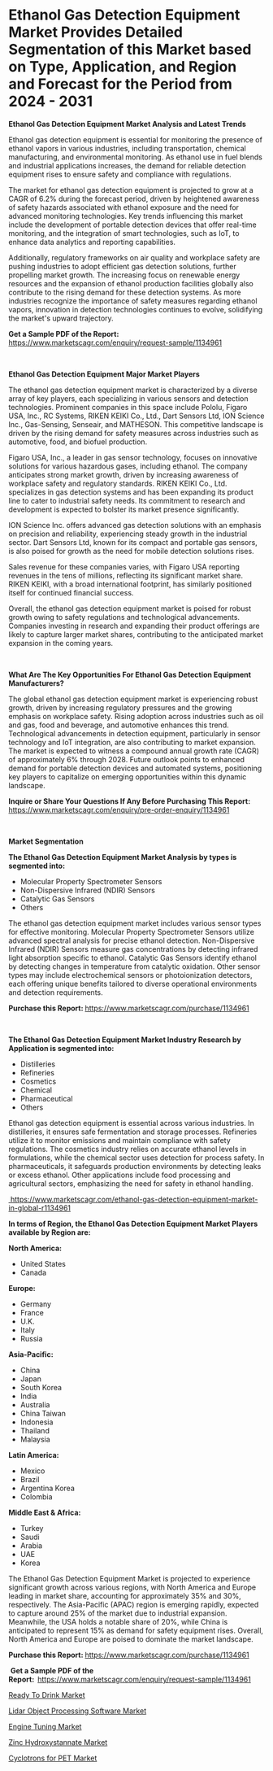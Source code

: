 <p><h1>Ethanol Gas Detection Equipment Market Provides Detailed Segmentation of this Market based on Type, Application, and Region and Forecast for the Period from 2024 - 2031</h1></p><p><strong>Ethanol Gas Detection Equipment Market Analysis and Latest Trends</strong></p>
<p><p>Ethanol gas detection equipment is essential for monitoring the presence of ethanol vapors in various industries, including transportation, chemical manufacturing, and environmental monitoring. As ethanol use in fuel blends and industrial applications increases, the demand for reliable detection equipment rises to ensure safety and compliance with regulations. </p><p>The market for ethanol gas detection equipment is projected to grow at a CAGR of 6.2% during the forecast period, driven by heightened awareness of safety hazards associated with ethanol exposure and the need for advanced monitoring technologies. Key trends influencing this market include the development of portable detection devices that offer real-time monitoring, and the integration of smart technologies, such as IoT, to enhance data analytics and reporting capabilities. </p><p>Additionally, regulatory frameworks on air quality and workplace safety are pushing industries to adopt efficient gas detection solutions, further propelling market growth. The increasing focus on renewable energy resources and the expansion of ethanol production facilities globally also contribute to the rising demand for these detection systems. As more industries recognize the importance of safety measures regarding ethanol vapors, innovation in detection technologies continues to evolve, solidifying the market's upward trajectory.</p></p>
<p><strong>Get a Sample PDF of the Report:&nbsp;</strong> <a href="https://www.marketscagr.com/enquiry/request-sample/1134961?utm_campaign=1186&utm_medium=2&utm_source=Github&utm_content=ia&utm_term=09102024&utm_id=ethanol-gas-detection-equipment">https://www.marketscagr.com/enquiry/request-sample/1134961</a></p>
<p>&nbsp;</p>
<p><strong>Ethanol Gas Detection Equipment Major Market Players</strong></p>
<p><p>The ethanol gas detection equipment market is characterized by a diverse array of key players, each specializing in various sensors and detection technologies. Prominent companies in this space include Pololu, Figaro USA, Inc., RC Systems, RIKEN KEIKI Co., Ltd., Dart Sensors Ltd, ION Science Inc., Gas-Sensing, Senseair, and MATHESON. This competitive landscape is driven by the rising demand for safety measures across industries such as automotive, food, and biofuel production.</p><p>Figaro USA, Inc., a leader in gas sensor technology, focuses on innovative solutions for various hazardous gases, including ethanol. The company anticipates strong market growth, driven by increasing awareness of workplace safety and regulatory standards. RIKEN KEIKI Co., Ltd. specializes in gas detection systems and has been expanding its product line to cater to industrial safety needs. Its commitment to research and development is expected to bolster its market presence significantly.</p><p>ION Science Inc. offers advanced gas detection solutions with an emphasis on precision and reliability, experiencing steady growth in the industrial sector. Dart Sensors Ltd, known for its compact and portable gas sensors, is also poised for growth as the need for mobile detection solutions rises.</p><p>Sales revenue for these companies varies, with Figaro USA reporting revenues in the tens of millions, reflecting its significant market share. RIKEN KEIKI, with a broad international footprint, has similarly positioned itself for continued financial success. </p><p>Overall, the ethanol gas detection equipment market is poised for robust growth owing to safety regulations and technological advancements. Companies investing in research and expanding their product offerings are likely to capture larger market shares, contributing to the anticipated market expansion in the coming years.</p></p>
<p>&nbsp;</p>
<p><strong>What Are The Key Opportunities For Ethanol Gas Detection Equipment Manufacturers?</strong></p>
<p><p>The global ethanol gas detection equipment market is experiencing robust growth, driven by increasing regulatory pressures and the growing emphasis on workplace safety. Rising adoption across industries such as oil and gas, food and beverage, and automotive enhances this trend. Technological advancements in detection equipment, particularly in sensor technology and IoT integration, are also contributing to market expansion. The market is expected to witness a compound annual growth rate (CAGR) of approximately 6% through 2028. Future outlook points to enhanced demand for portable detection devices and automated systems, positioning key players to capitalize on emerging opportunities within this dynamic landscape.</p></p>
<p><strong>Inquire or Share Your Questions If Any Before Purchasing This Report:</strong> <a href="https://www.marketscagr.com/enquiry/pre-order-enquiry/1134961?utm_campaign=1186&utm_medium=2&utm_source=Github&utm_content=ia&utm_term=09102024&utm_id=ethanol-gas-detection-equipment">https://www.marketscagr.com/enquiry/pre-order-enquiry/1134961</a></p>
<p>&nbsp;</p>
<p><strong>Market Segmentation</strong></p>
<p><strong>The Ethanol Gas Detection Equipment Market Analysis by types is segmented into:</strong></p>
<p><ul><li>Molecular Property Spectrometer Sensors</li><li>Non-Dispersive Infrared (NDIR) Sensors</li><li>Catalytic Gas Sensors</li><li>Others</li></ul></p>
<p><p>The ethanol gas detection equipment market includes various sensor types for effective monitoring. Molecular Property Spectrometer Sensors utilize advanced spectral analysis for precise ethanol detection. Non-Dispersive Infrared (NDIR) Sensors measure gas concentrations by detecting infrared light absorption specific to ethanol. Catalytic Gas Sensors identify ethanol by detecting changes in temperature from catalytic oxidation. Other sensor types may include electrochemical sensors or photoionization detectors, each offering unique benefits tailored to diverse operational environments and detection requirements.</p></p>
<p><strong>Purchase this Report:&nbsp;</strong><a href="https://www.marketscagr.com/purchase/1134961?utm_campaign=1186&utm_medium=2&utm_source=Github&utm_content=ia&utm_term=09102024&utm_id=ethanol-gas-detection-equipment">https://www.marketscagr.com/purchase/1134961</a></p>
<p>&nbsp;</p>
<p><strong>The Ethanol Gas Detection Equipment Market Industry Research by Application is segmented into:</strong></p>
<p><ul><li>Distilleries</li><li>Refineries</li><li>Cosmetics</li><li>Chemical</li><li>Pharmaceutical</li><li>Others</li></ul></p>
<p><p>Ethanol gas detection equipment is essential across various industries. In distilleries, it ensures safe fermentation and storage processes. Refineries utilize it to monitor emissions and maintain compliance with safety regulations. The cosmetics industry relies on accurate ethanol levels in formulations, while the chemical sector uses detection for process safety. In pharmaceuticals, it safeguards production environments by detecting leaks or excess ethanol. Other applications include food processing and agricultural sectors, emphasizing the need for safety in ethanol handling.</p></p>
<p><a href="https://www.marketscagr.com/ethanol-gas-detection-equipment-market-in-global-r1134961?utm_campaign=1186&utm_medium=2&utm_source=Github&utm_content=ia&utm_term=09102024&utm_id=ethanol-gas-detection-equipment">&nbsp;https://www.marketscagr.com/ethanol-gas-detection-equipment-market-in-global-r1134961</a></p>
<p><strong>In terms of Region, the Ethanol Gas Detection Equipment Market Players available by Region are:</strong></p>
<p>
    <p> <strong> North America: </strong>
        <ul>
            <li>United States</li>
            <li>Canada</li>
        </ul>
        </p> 
    <p> <strong> Europe: </strong>
        <ul>
            <li>Germany</li>
            <li>France</li>
            <li>U.K.</li>
            <li>Italy</li>
            <li>Russia</li>
        </ul>
        </p> 
    <p> <strong> Asia-Pacific: </strong>
        <ul>
            <li>China</li>
            <li>Japan</li>
            <li>South Korea</li>
            <li>India</li>
            <li>Australia</li>
            <li>China Taiwan</li>
            <li>Indonesia</li>
            <li>Thailand</li>
            <li>Malaysia</li>
        </ul>
        </p> 
    <p> <strong> Latin America: </strong>
        <ul>
            <li>Mexico</li>
            <li>Brazil</li>
            <li>Argentina Korea</li>
            <li>Colombia</li>
        </ul>
        </p> 
    <p> <strong> Middle East & Africa: </strong>
        <ul>
            <li>Turkey</li>
            <li>Saudi</li>
            <li>Arabia</li>
            <li>UAE</li>
            <li>Korea</li>
        </ul>
    </p>
    </p>
<p><p>The Ethanol Gas Detection Equipment Market is projected to experience significant growth across various regions, with North America and Europe leading in market share, accounting for approximately 35% and 30%, respectively. The Asia-Pacific (APAC) region is emerging rapidly, expected to capture around 25% of the market due to industrial expansion. Meanwhile, the USA holds a notable share of 20%, while China is anticipated to represent 15% as demand for safety equipment rises. Overall, North America and Europe are poised to dominate the market landscape.</p></p>
<p><strong>Purchase this Report: </strong><a href="https://www.marketscagr.com/purchase/1134961?utm_campaign=1186&utm_medium=2&utm_source=Github&utm_content=ia&utm_term=09102024&utm_id=ethanol-gas-detection-equipment">https://www.marketscagr.com/purchase/1134961</a></p>
<p>&nbsp;<strong>Get a Sample PDF of the Report:&nbsp;&nbsp;</strong><a href="https://www.marketscagr.com/enquiry/request-sample/1134961?utm_campaign=1186&utm_medium=2&utm_source=Github&utm_content=ia&utm_term=09102024&utm_id=ethanol-gas-detection-equipment">https://www.marketscagr.com/enquiry/request-sample/1134961</a></p>
<p><strong></strong></p>
<p><p><a href="https://issuu.com/reportprime-2/docs/ready-to-drink-market-size-2030.ppt_ae95b48d7b7fbe?utm_campaign=1186&utm_medium=2&utm_source=Github&utm_content=ia&utm_term=09102024&utm_id=ethanol-gas-detection-equipment">Ready To Drink Market</a></p><p><a href="https://github.com/tama6lmnbr/Market-Research-Report-List-1/blob/main/lidar-object-processing-software-market.md?utm_campaign=1186&utm_medium=2&utm_source=Github&utm_content=ia&utm_term=09102024&utm_id=ethanol-gas-detection-equipment">Lidar Object Processing Software Market</a></p><p><a href="https://www.linkedin.com/pulse/engine-tuning-market-global-insights-regional-analysis-2024--3bccf?utm_campaign=1186&utm_medium=2&utm_source=Github&utm_content=ia&utm_term=09102024&utm_id=ethanol-gas-detection-equipment">Engine Tuning Market</a></p><p><a href="https://www.linkedin.com/pulse/zinc-hydroxystannate-market-opportunities-emerging-global-trends-u3czc?utm_campaign=1186&utm_medium=2&utm_source=Github&utm_content=ia&utm_term=09102024&utm_id=ethanol-gas-detection-equipment">Zinc Hydroxystannate Market</a></p><p><a href="https://github.com/AKSHATREPORTPRIME/Market-Research-Report-List-6/blob/main/cyclotrons-for-pet-market.md?utm_campaign=1186&utm_medium=2&utm_source=Github&utm_content=ia&utm_term=09102024&utm_id=ethanol-gas-detection-equipment">Cyclotrons for PET Market</a></p></p>